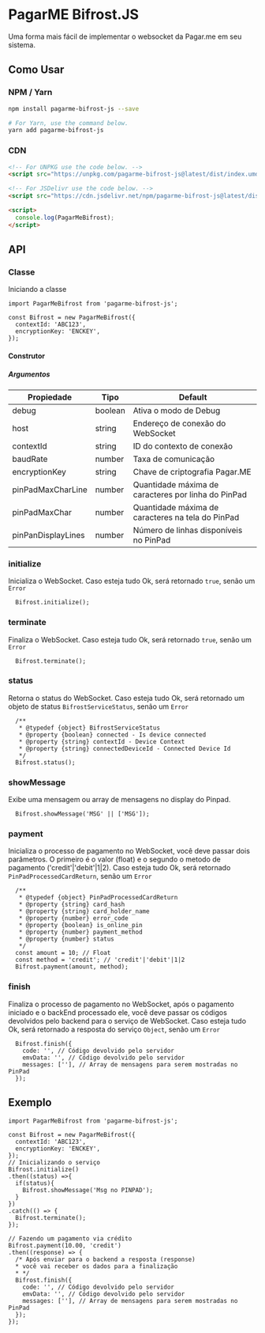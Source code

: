 
# PagarME Bifrost.JS
Uma forma mais fácil de implementar o websocket da Pagar.me em seu sistema.

## Como Usar
### NPM / Yarn
```sh
npm install pagarme-bifrost-js --save

# For Yarn, use the command below.
yarn add pagarme-bifrost-js
```

### CDN

```html
<!-- For UNPKG use the code below. -->
<script src="https://unpkg.com/pagarme-bifrost-js@latest/dist/index.umd.js"></script>

<!-- For JSDelivr use the code below. -->
<script src="https://cdn.jsdelivr.net/npm/pagarme-bifrost-js@latest/dist/index.umd.js"></script>

<script>
  console.log(PagarMeBifrost);
</script>
```

## API
### Classe
Iniciando a classe
```JS
import PagarMeBifrost from 'pagarme-bifrost-js';

const Bifrost = new PagarMeBifrost({
  contextId: 'ABC123',
  encryptionKey: 'ENCKEY',
});
```

#### Construtor
##### Argumentos
|Propiedade|Tipo|Default|
|--|--|--|
| debug | boolean | Ativa o modo de Debug |
| host | string | Endereço de conexão do WebSocket |
| contextId | string | ID do contexto de conexão |
| baudRate | number | Taxa de comunicação |
| encryptionKey | string | Chave de criptografia Pagar.ME |
| pinPadMaxCharLine | number | Quantidade máxima de caracteres por linha do PinPad |
| pinPadMaxChar | number | Quantidade máxima de caracteres na tela do PinPad |
| pinPanDisplayLines | number | Número de linhas disponíveis no PinPad |

### initialize
Inicializa o WebSocket. Caso esteja tudo Ok, será retornado `true`, senão um `Error`

```JS
  Bifrost.initialize();
```

### terminate
Finaliza o WebSocket. Caso esteja tudo Ok, será retornado `true`, senão um `Error`

```JS
  Bifrost.terminate();
```

### status
Retorna o status do WebSocket. Caso esteja tudo Ok, será retornado um objeto de status `BifrostServiceStatus`, senão um `Error`

```JS
  /**
   * @typedef {object} BifrostServiceStatus
   * @property {boolean} connected - Is device connected
   * @property {string} contextId - Device Context
   * @property {string} connectedDeviceId - Connected Device Id
   */
  Bifrost.status();
```

### showMessage
Exibe uma mensagem ou array de mensagens no display do Pinpad.

```JS
  Bifrost.showMessage('MSG' || ['MSG']);
```

### payment
Inicializa o processo de pagamento no WebSocket, você deve passar dois parâmetros. O primeiro é o valor (float) e o segundo o metodo de pagamento ('credit'|'debit'|1|2). Caso esteja tudo Ok, será retornado `PinPadProcessedCardReturn`, senão um `Error`

```JS
  /**
   * @typedef {object} PinPadProcessedCardReturn
   * @property {string} card_hash
   * @property {string} card_holder_name
   * @property {number} error_code
   * @property {boolean} is_online_pin
   * @property {number} payment_method
   * @property {number} status
   */
  const amount = 10; // Float
  const method = 'credit'; // 'credit'|'debit'|1|2
  Bifrost.payment(amount, method);
```

### finish
Finaliza o processo de pagamento no WebSocket, após o pagamento iniciado e o backEnd processado ele, você deve passar os códigos devolvidos pelo backend para o serviço de WebSocket. Caso esteja tudo Ok, será retornado a resposta do serviço `Object`, senão um `Error`

```JS
  Bifrost.finish({
    code: '', // Código devolvido pelo servidor
    emvData: '', // Código devolvido pelo servidor
    messages: [''], // Array de mensagens para serem mostradas no PinPad
  });
```

## Exemplo
```JS
import PagarMeBifrost from 'pagarme-bifrost-js';

const Bifrost = new PagarMeBifrost({
  contextId: 'ABC123',
  encryptionKey: 'ENCKEY',
});
// Inicializando o serviço
Bifrost.initialize()
.then((status) =>{
  if(status){
    Bifrost.showMessage('Msg no PINPAD');
  }
})
.catch(() => {
  Bifrost.terminate();
});

// Fazendo um pagamento via crédito
Bifrost.payment(10.00, 'credit')
.then((response) => {
  /* Após enviar para o backend a resposta (response)
  * você vai receber os dados para a finalização 
  * */
  Bifrost.finish({
    code: '', // Código devolvido pelo servidor
    emvData: '', // Código devolvido pelo servidor
    messages: [''], // Array de mensagens para serem mostradas no PinPad
  });
});

```

